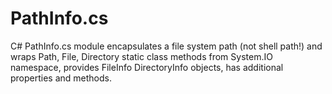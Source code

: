 PathInfo.cs
===========

C# PathInfo.cs module encapsulates a file system path (not shell path!) and wraps Path, File, Directory static class methods from System.IO namespace, provides FileInfo DirectoryInfo objects, has additional properties and methods.
